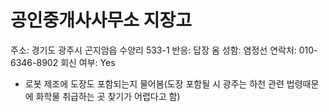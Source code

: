 # 공인중개사사무소 지장고

주소: 경기도 광주시 곤지암읍 수양리 533-1
반응: 답장 옴
성함: 염정선
연락처: 010-6346-8902
회신 여부: Yes

- 로봇 제조에 도장도 포함되는지 물어봄(도장 포함될 시 광주는 하천 관련 법령때문에 화학물 취급하는 곳 찾기가 어렵다고 함)